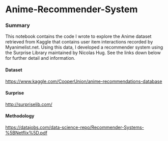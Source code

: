 # Anime-Recommender-System


### Summary

This notebook contains the code I wrote to explore the Anime dataset retrieved from Kaggle that contains user item interactions recorded by Myanimelist.net. Using this data, I developed a recommender system using the Surprise Library maintained by Nicolas Hug. See the links down below for further detail and information.

#### Dataset
https://www.kaggle.com/CooperUnion/anime-recommendations-database

#### Surprise
http://surpriselib.com/

#### Methodology
https://datajobs.com/data-science-repo/Recommender-Systems-%5BNetflix%5D.pdf

